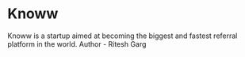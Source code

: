 # Knoww
Knoww is a startup aimed at becoming the biggest and fastest referral platform in the world.
Author - Ritesh Garg
